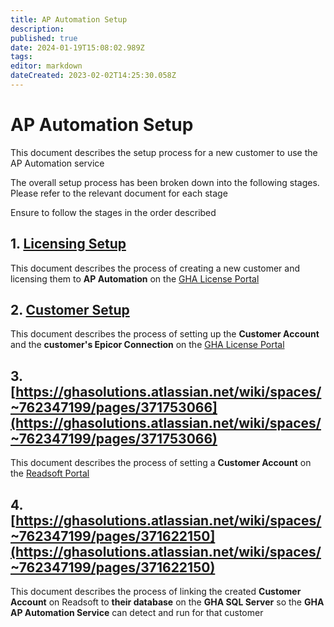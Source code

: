 ```yaml
---
title: AP Automation Setup
description: 
published: true
date: 2024-01-19T15:08:02.989Z
tags: 
editor: markdown
dateCreated: 2023-02-02T14:25:30.058Z
---
```


# AP Automation Setup


This document describes the setup process for a new customer to use the AP Automation service

The overall setup process has been broken down into the following stages. Please refer to the relevant document for each stage

Ensure to follow the stages in the order described

## 1. [Licensing Setup](/Apps/APAutomation/TechnicalReference/Setup/Licensing)

This document describes the process of creating a new customer and licensing them to **AP Automation** on the [GHA License Portal](https://mobileapps.ghahosted.com/licenseportal)

## 2. [Customer Setup](/Apps/APAutomation/TechnicalReference/Setup/Customer)

This document describes the process of setting up the **Customer Account** and the **customer's Epicor Connection** on the [GHA License Portal](https://mobileapps.ghahosted.com/licenseportal)

## 3. [https://ghasolutions.atlassian.net/wiki/spaces/~762347199/pages/371753066](https://ghasolutions.atlassian.net/wiki/spaces/~762347199/pages/371753066)

This document describes the process of setting a **Customer Account** on the [Readsoft Portal](https://ghasolutions.readsoftonline.com/)

## 4. [https://ghasolutions.atlassian.net/wiki/spaces/~762347199/pages/371622150](https://ghasolutions.atlassian.net/wiki/spaces/~762347199/pages/371622150)

This document describes the process of linking the created **Customer Account** on Readsoft to **their database** on the **GHA SQL Server** so the **GHA AP Automation Service** can detect and run for that customer